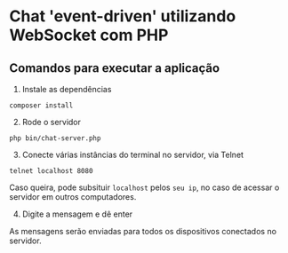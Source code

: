 # Chat 'event-driven' utilizando WebSocket com PHP

## Comandos para executar a aplicação

1) Instale as dependências
```
composer install
```

2) Rode o servidor
```
php bin/chat-server.php
```

3) Conecte várias instâncias do terminal no servidor, via Telnet
```
telnet localhost 8080
```
Caso queira, pode subsituir ``localhost`` pelos ``seu ip``, no caso de acessar o servidor em outros computadores.

4) Digite a mensagem e dê enter

As mensagens serão enviadas para todos os dispositivos conectados no servidor.
